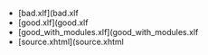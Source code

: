 - [bad.xlf](bad.xlf
- [good.xlf](good.xlf
- [good_with_modules.xlf](good_with_modules.xlf
- [source.xhtml](source.xhtml
